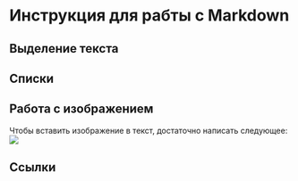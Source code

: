 # Инструкция для рабты с Markdown

## Выделение текста

## Списки

## Работа с изображением

Чтобы вставить изображение в текст, достаточно написать следующее:
![](картинка.jpg)

## Ссылки